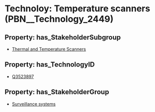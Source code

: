 # Technoloy: __Temperature scanners__ (PBN__Technology_2449)

## Property: has_StakeholderSubgroup

* [Thermal and Temperature Scanners](PBN__TechSubgroup_151)

## Property: has_TechnologyID

* [Q3523897](Q3523897)

## Property: has_StakeholderGroup

* [Surveillance systems](PBN__TechGroup_6)

